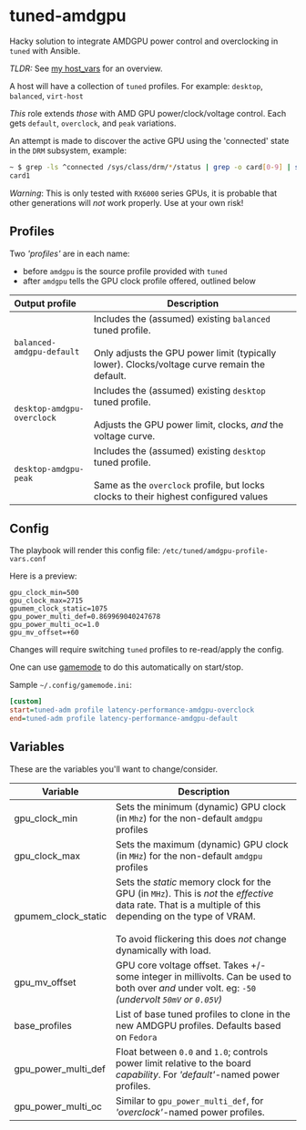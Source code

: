 # tuned-amdgpu

Hacky solution to integrate AMDGPU power control and overclocking in
`tuned` with Ansible.

_TLDR:_ See [my host_vars](./host_vars/localhost.yml) for an overview.

A host will have a collection of `tuned` profiles.
For example: `desktop`, `balanced`, `virt-host`

*This* role extends *those* with AMD GPU power/clock/voltage control.
Each gets `default`, `overclock`, and `peak` variations.

An attempt is made to discover the active GPU using the 'connected' state
in the `DRM` subsystem, example:

```bash
~ $ grep -ls ^connected /sys/class/drm/*/status | grep -o card[0-9] | sort | uniq | sort -h | tail -1
card1
```

_Warning_: This is only tested with `RX6000` series GPUs, it is probable that other generations will *not* work properly.  Use at your own risk!

## Profiles

Two _'profiles'_ are in each name:

- before `amdgpu` is the source profile provided with `tuned`
- after `amdgpu` tells the GPU clock profile offered, outlined below

| Output profile | Description |
|:---|---|
| `balanced-amdgpu-default` | Includes the (assumed) existing `balanced` tuned profile.<br/><br/>Only adjusts the GPU power limit (typically lower).  Clocks/voltage curve remain the default. |
| `desktop-amdgpu-overclock` | Includes the (assumed) existing `desktop` tuned profile.<br/><br/>Adjusts the GPU power limit, clocks, _and_ the voltage curve. |
| `desktop-amdgpu-peak` | Includes the (assumed) existing `desktop` tuned profile.<br/><br/>Same as the `overclock` profile, but locks clocks to their highest configured values |

## Config

The playbook will render this config file: `/etc/tuned/amdgpu-profile-vars.conf`

Here is a preview:

```shell
gpu_clock_min=500
gpu_clock_max=2715
gpumem_clock_static=1075
gpu_power_multi_def=0.869969040247678
gpu_power_multi_oc=1.0
gpu_mv_offset=+60
```

Changes will require switching `tuned` profiles to re-read/apply the config.

One can use [gamemode](https://wiki.archlinux.org/title/Gamemode) to do this automatically on start/stop.

Sample `~/.config/gamemode.ini`:

```ini
[custom]
start=tuned-adm profile latency-performance-amdgpu-overclock
end=tuned-adm profile latency-performance-amdgpu-default
```

## Variables

These are the variables you'll want to change/consider.

| Variable               | Description                                                                           |  
|------------------------|---------------------------------------------------------------------------------------|  
| gpu_clock_min          | Sets the minimum (dynamic) GPU clock (in `Mhz`) for the non-default `amdgpu` profiles |  
| gpu_clock_max          | Sets the maximum (dynamic) GPU clock (in `MHz`) for the non-default `amdgpu` profiles |  
| gpumem_clock_static       | Sets the _static_ memory clock for the GPU (in `MHz`).  This is *not* the _effective_ data rate.  That is a multiple of this depending on the type of VRAM.<br/><br/>To avoid flickering this does *not* change dynamically with load. |  
| gpu_mv_offset          | GPU core voltage offset.  Takes +/- some integer in millivolts.  Can be used to both over _and_ under volt. eg: `-50` _(undervolt `50mV` or `0.05V`)_ |  
| base_profiles          | List of base tuned profiles to clone in the new AMDGPU profiles.  Defaults based on `Fedora` |  
| gpu_power_multi_def    | Float between `0.0` and `1.0`; controls power limit relative to the board _capability_. For _'default'_-named power profiles. |  
| gpu_power_multi_oc     | Similar to `gpu_power_multi_def`, for _'overclock'_-named power profiles. |  
